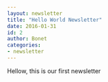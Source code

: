 ```yaml
---
layout: newsletter
title: "Hello World Newsletter"
date: 2016-01-31
id: 2
author: Bonet
categories:
- newsletter
---
```


Hellow, this is our first newsletter
